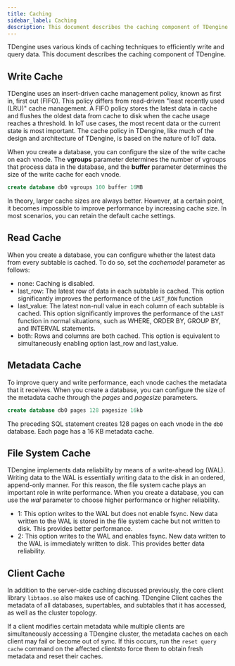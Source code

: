 ```yaml
---
title: Caching
sidebar_label: Caching
description: This document describes the caching component of TDengine.
---
```


TDengine uses various kinds of caching techniques to efficiently write and query data. This document describes the caching component of TDengine.

## Write Cache

TDengine uses an insert-driven cache management policy, known as first in, first out (FIFO). This policy differs from read-driven "least recently used (LRU)" cache management. A FIFO policy stores the latest data in cache and flushes the oldest data from cache to disk when the cache usage reaches a threshold. In IoT use cases, the most recent data or the current state is most important. The cache policy in TDengine, like much of the design and architecture of TDengine, is based on the nature of IoT data.

When you create a database, you can configure the size of the write cache on each vnode. The **vgroups** parameter determines the number of vgroups that process data in the database, and the **buffer** parameter determines the size of the write cache for each vnode.

```sql
create database db0 vgroups 100 buffer 16MB
```

In theory, larger cache sizes are always better. However, at a certain point, it becomes impossible to improve performance by increasing cache size. In most scenarios, you can retain the default cache settings.

## Read Cache

When you create a database, you can configure whether the latest data from every subtable is cached. To do so, set the *cachemodel* parameter as follows:
- none: Caching is disabled.
- last_row: The latest row of data in each subtable is cached. This option significantly improves the performance of the `LAST_ROW` function
- last_value: The latest non-null value in each column of each subtable is cached. This option significantly improves the performance of the `LAST` function in normal situations, such as WHERE, ORDER BY, GROUP BY, and INTERVAL statements.
- both: Rows and columns are both cached. This option is equivalent to simultaneously enabling option last_row and last_value.

## Metadata Cache

To improve query and write performance, each vnode caches the metadata that it receives. When you create a database, you can configure the size of the metadata cache through the *pages* and *pagesize* parameters.

```sql
create database db0 pages 128 pagesize 16kb
```

The preceding SQL statement creates 128 pages on each vnode in the `db0` database. Each page has a 16 KB metadata cache.

## File System Cache

TDengine implements data reliability by means of a write-ahead log (WAL). Writing data to the WAL is essentially writing data to the disk in an ordered, append-only manner. For this reason, the file system cache plays an important role in write performance. When you create a database, you can use the *wal* parameter to choose higher performance or higher reliability.
- 1: This option writes to the WAL but does not enable fsync. New data written to the WAL is stored in the file system cache but not written to disk. This provides better performance.
- 2: This option writes to the WAL and enables fsync. New data written to the WAL is immediately written to disk. This provides better data reliability.

## Client Cache

In addition to the server-side caching discussed previously, the core client library `libtaos.so` also makes use of caching. TDengine Client caches the metadata of all databases, supertables, and subtables that it has accessed, as well as the cluster topology.

If a client modifies certain metadata while multiple clients are simultaneously accessing a TDengine cluster, the metadata caches on each client may fail or become out of sync. If this occurs, run the `reset query cache` command on the affected clientsto force them to obtain fresh metadata and reset their caches.
